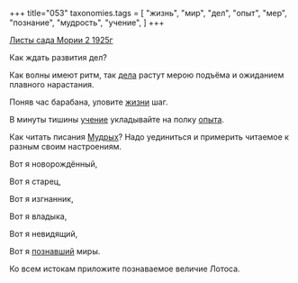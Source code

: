 +++
title="053"
taxonomies.tags = [
 "жизнь",
 "мир",
 "дел",
 "опыт",
 "мер",
 "познание",
 "мудрость",
 "учение",
]
+++

[Листы сада Мории 2 1925г](/agni/1925)

Как ждать развития дел?   

Как волны имеют ритм, так [дела](/tags/дел) растут мерою подъёма и ожиданием плавного нарастания.   

Поняв час барабана, уловите [жизни](/tags/жизнь) шаг.   

В минуты тишины [учение](/tags/учение) укладывайте на полку [опыта](/tags/опыт).   

Как читать писания [Мудрых](/tags/мудрость)? Надо уединиться и примерить читаемое к разным своим настроениям.   

Вот я новорождённый,   

Вот я старец,   

Вот я изгнанник,   

Вот я владыка,   

Вот я невидящий,   

Вот я [познавший](/tags/познание) миры.   

Ко всем истокам приложите познаваемое величие Лотоса.   

